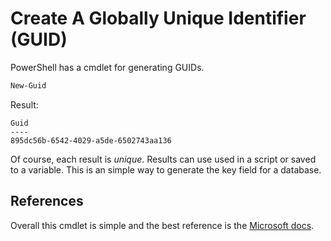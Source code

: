 # Create A Globally Unique Identifier (GUID)

PowerShell has a cmdlet for generating GUIDs. 

```powershell
New-Guid
```

Result:

```text
Guid
----
895dc56b-6542-4029-a5de-6502743aa136
```

Of course, each result is _unique_.
Results can use used in a script or saved to a variable.
This is an simple way to generate the key field for a database.

## References

Overall this cmdlet is simple and the best reference is the [Microsoft docs](https://docs.microsoft.com/en-us/powershell/module/microsoft.powershell.utility/new-guid?view=powershell-7.2).
